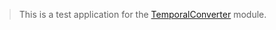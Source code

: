 >This is a test application for the [TemporalConverter](https://github.com/IchanP/TemporalConverter) module.
